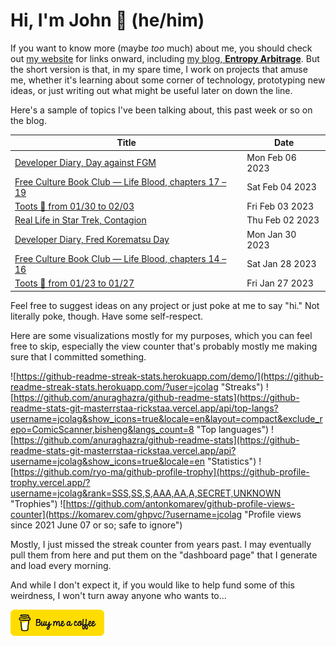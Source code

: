 # Hi, I'm John 👋 (he/him)

If you want to know more (maybe *too* much) about me, you should check out [my website](https://john.colagioia.net/) for links onward, including [my blog, **Entropy Arbitrage**](https://john.colagioia.net/blog).  But the short version is that, in my spare time, I work on projects that amuse me, whether it's learning about some corner of technology, prototyping new ideas, or just writing out what might be useful later on down the line.

Here's a sample of topics I've been talking about, this past week or so on the blog.

|Title|Date|
|-----|-------|
|[Developer Diary, Day against FGM](https://john.colagioia.net/blog/2023/02/06/no-fgm.html)|Mon Feb 06 2023|
|[Free Culture Book Club — Life Blood, chapters 17 – 19](https://john.colagioia.net/blog/2023/02/04/life-blood-6.html)|Sat Feb 04 2023|
|[Toots 🐘 from 01/30 to 02/03](https://john.colagioia.net/blog/2023/02/03/week.html)|Fri Feb 03 2023|
|[Real Life in Star Trek, Contagion](https://john.colagioia.net/blog/2023/02/02/contagion.html)|Thu Feb 02 2023|
|[Developer Diary, Fred Korematsu Day](https://john.colagioia.net/blog/2023/01/30/korematsu.html)|Mon Jan 30 2023|
|[Free Culture Book Club — Life Blood, chapters 14 – 16](https://john.colagioia.net/blog/2023/01/28/life-blood-5.html)|Sat Jan 28 2023|
|[Toots 🐘 from 01/23 to 01/27](https://john.colagioia.net/blog/2023/01/27/week.html)|Fri Jan 27 2023|

Feel free to suggest ideas on any project or just poke at me to say "hi." Not literally poke, though. Have some self-respect.

Here are some visualizations mostly for my purposes, which you can feel free to skip, especially the view counter that's probably mostly me making sure that I committed something.

![https://github-readme-streak-stats.herokuapp.com/demo/](https://github-readme-streak-stats.herokuapp.com/?user=jcolag "Streaks")
![https://github.com/anuraghazra/github-readme-stats](https://github-readme-stats-git-masterrstaa-rickstaa.vercel.app/api/top-langs?username=jcolag&show_icons=true&locale=en&layout=compact&exclude_repo=ComicScanner,bisheng&langs_count=8 "Top languages")
![https://github.com/anuraghazra/github-readme-stats](https://github-readme-stats-git-masterrstaa-rickstaa.vercel.app/api?username=jcolag&show_icons=true&locale=en "Statistics")
![https://github.com/ryo-ma/github-profile-trophy](https://github-profile-trophy.vercel.app/?username=jcolag&rank=SSS,SS,S,AAA,AA,A,SECRET,UNKNOWN "Trophies")
![https://github.com/antonkomarev/github-profile-views-counter](https://komarev.com/ghpvc/?username=jcolag "Profile views since 2021 June 07 or so; safe to ignore")

Mostly, I just missed the streak counter from years past.  I may eventually pull them from here and put them on the "dashboard page" that I generate and load every morning.

And while I don't expect it, if you would like to help fund some of this weirdness, I won't turn away anyone who wants to...

[<img src="images/default-yellow.png" alt="Buy Me a Coffee" width="150px"/>](https://www.buymeacoffee.com/jcolag)
